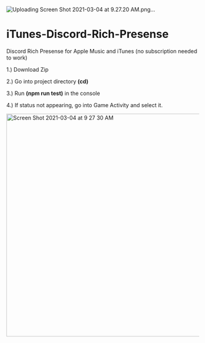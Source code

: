 ![Uploading Screen Shot 2021-03-04 at 9.27.20 AM.png…]()
# iTunes-Discord-Rich-Presense
Discord Rich Presense for Apple Music and iTunes (no subscription needed to work)

1.) Download Zip

2.) Go into project directory **(cd)**

3.) Run **(npm run test)** in the console

4.) If status not appearing, go into Game Activity and select it.


<img width="582" alt="Screen Shot 2021-03-04 at 9 27 30 AM" src="https://user-images.githubusercontent.com/71937946/109978402-d8a79a00-7ccb-11eb-9f24-1fb05273282d.png">
